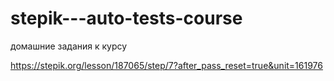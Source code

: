 # stepik---auto-tests-course
домашние задания к курсу

https://stepik.org/lesson/187065/step/7?after_pass_reset=true&unit=161976
